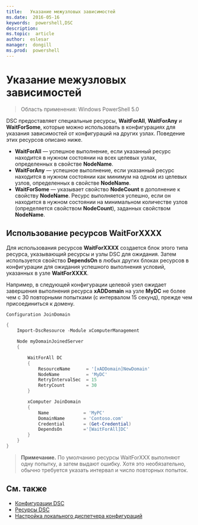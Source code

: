 ```yaml
---
title:   Указание межузловых зависимостей
ms.date:  2016-05-16
keywords:  powershell,DSC
description:  
ms.topic:  article
author:  eslesar
manager:  dongill
ms.prod:  powershell
---
```


# Указание межузловых зависимостей

> Область применения: Windows PowerShell 5.0

DSC предоставляет специальные ресурсы, **WaitForAll**, **WaitForAny** и **WaitForSome**, которые можно использовать в конфигурациях для указания зависимостей от конфигураций на других узлах. Поведение этих ресурсов описано ниже.

* **WaitForAll** — успешное выполнение, если указанный ресурс находится в нужном состоянии на всех целевых узлах, определенных в свойстве **NodeName**.
* **WaitForAny** — успешное выполнение, если указанный ресурс находится в нужном состоянии как минимум на одном из целевых узлов, определенных в свойстве **NodeName**.
* **WaitForSome** — указывает свойство **NodeCount** в дополнение к свойству **NodeName**. Ресурс выполняется успешно, если он находится в нужном состоянии на минимальном количестве узлов (определяется свойством **NodeCount**), заданных свойством **NodeName**. 

## Использование ресурсов WaitForXXXX

Для использования ресурсов **WaitForXXXX** создается блок этого типа ресурса, указывающий ресурсы и узлы DSC для ожидания. Затем используется свойство **DependsOn** в любых других блоках ресурсов в конфигурации для ожидания успешного выполнения условий, указанных в узле **WaitForXXXX**.

Например, в следующей конфигурации целевой узел ожидает завершения выполнения ресурса **xADDomain** на узле **MyDC** не более чем с 30 повторными попытками (с интервалом 15 секунд), прежде чем присоединиться к домену.

```PowerShell
Configuration JoinDomain

{
    Import-DscResource -Module xComputerManagement

    Node myDomainJoinedServer
    {

        WaitForAll DC
        {
            ResourceName      = '[xADDomain]NewDomain'
            NodeName          = 'MyDC'
            RetryIntervalSec  = 15
            RetryCount        = 30
        }

        xComputer JoinDomain
        {
            Name             = 'MyPC'
            DomainName       = 'Contoso.com'
            Credential       = (Get-Credential)
            DependsOn        ='[WaitForAll]DC'
        }
    }
}
```

>**Примечание.** По умолчанию ресурсы WaitForXXX выполняют одну попытку, а затем выдают ошибку. Хотя это необязательно, обычно требуется указать интервал и число повторных попыток.

## См. также
* [Конфигурации DSC](configurations.md)
* [Ресурсы DSC](resources.md)
* [Настройка локального диспетчера конфигураций](metaConfig.md)



<!--HONumber=Jun16_HO3-->


